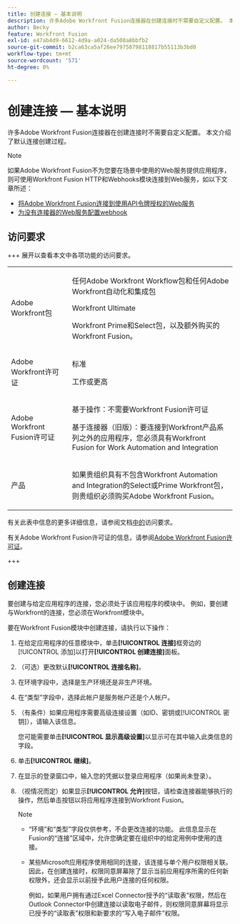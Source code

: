 ```yaml
---
title: 创建连接 — 基本说明
description: 许多Adobe Workfront Fusion连接器在创建连接时不需要自定义配置。 本文介绍了默认连接创建过程。
author: Becky
feature: Workfront Fusion
exl-id: e47ab4d9-6612-4d9a-a024-da508a8bbfb2
source-git-commit: b2ca63ca5af26ee79758798118817b55113b3bd0
workflow-type: tm+mt
source-wordcount: '571'
ht-degree: 0%

---
```


# 创建连接 — 基本说明

许多Adobe Workfront Fusion连接器在创建连接时不需要自定义配置。 本文介绍了默认连接创建过程。

>[!NOTE]
>
>
>如果Adobe Workfront Fusion不为您要在场景中使用的Web服务提供应用程序，则可使用Workfront Fusion HTTP和Webhooks模块连接到Web服务，如以下文章所述：
>
>* [将Adobe Workfront Fusion连接到使用API令牌授权的Web服务](/help/workfront-fusion/create-scenarios/connect-to-apps/connect-wf-web-service-uses-api-token-auth.md)
>* [为没有连接器的Web服务配置webhook](/help/workfront-fusion/create-scenarios/add-modules/receive-a-webhook-from-a-web-service.md)

## 访问要求

+++ 展开以查看本文中各项功能的访问要求。

<table style="table-layout:auto">
 <col> 
 <col> 
 <tbody> 
  <tr> 
   <td role="rowheader">Adobe Workfront包</td> 
   <td> <p>任何Adobe Workfront Workflow包和任何Adobe Workfront自动化和集成包</p><p>Workfront Ultimate</p><p>Workfront Prime和Select包，以及额外购买的Workfront Fusion。</p> </td> 
  </tr> 
  <tr data-mc-conditions=""> 
   <td role="rowheader">Adobe Workfront许可证</td> 
   <td> <p>标准</p><p>工作或更高</p> </td> 
  </tr> 
  <tr> 
   <td role="rowheader">Adobe Workfront Fusion许可证</td> 
   <td>
   <p>基于操作：不需要Workfront Fusion许可证</p>
   <p>基于连接器（旧版）：要连接到Workfront产品系列之外的应用程序，您必须具有Workfront Fusion for Work Automation and Integration </p>
   </td> 
  </tr> 
  <tr> 
   <td role="rowheader">产品</td> 
   <td>
   <p>如果贵组织具有不包含Workfront Automation and Integration的Select或Prime Workfront包，则贵组织必须购买Adobe Workfront Fusion。</li></ul>
   </td> 
  </tr>
 </tbody> 
</table>

有关此表中信息的更多详细信息，请参阅文档[中的](/help/workfront-fusion/references/licenses-and-roles/access-level-requirements-in-documentation.md)访问要求。

有关Adobe Workfront Fusion许可证的信息，请参阅[Adobe Workfront Fusion许可证](/help/workfront-fusion/set-up-and-manage-workfront-fusion/licensing-operations-overview/license-automation-vs-integration.md)。

+++

## 创建连接

要创建与给定应用程序的连接，您必须处于该应用程序的模块中。 例如，要创建与Workfront的连接，您必须在Workfront模块中。

要在Workfront Fusion模块中创建连接，请执行以下操作：

1. 在给定应用程序的任意模块中，单击&#x200B;**[!UICONTROL 连接]**&#x200B;框旁边的[!UICONTROL 添加]以打开&#x200B;**[!UICONTROL 创建连接]**&#x200B;面板。
1. （可选）更改默认&#x200B;**[!UICONTROL 连接名称]**。
1. 在环境字段中，选择是生产环境还是非生产环境。
1. 在“类型”字段中，选择此帐户是服务帐户还是个人帐户。
1. （有条件）如果应用程序需要高级连接设置（如ID、密钥或[!UICONTROL 密钥]），请输入该信息。

   您可能需要单击&#x200B;**[!UICONTROL 显示高级设置]**&#x200B;以显示可在其中输入此类信息的字段。

1. 单击&#x200B;**[!UICONTROL 继续]**。
1. 在显示的登录窗口中，输入您的凭据以登录应用程序（如果尚未登录）。
1. （视情况而定）如果显示&#x200B;**[!UICONTROL 允许]**&#x200B;按钮，请检查连接器能够执行的操作，然后单击按钮以将应用程序连接到Workfront Fusion。

   >[!NOTE]
   >
   >* “环境”和“类型”字段仅供参考，不会更改连接的功能。 此信息显示在Fusion的“连接”区域中，允许您确定要在组织中的给定用例中使用的连接。
   >* 某些Microsoft应用程序使用相同的连接，该连接与单个用户权限相关联。 因此，在创建连接时，权限同意屏幕除了显示当前应用程序所需的任何新权限外，还会显示以前授予此用户连接的任何权限。
   >
   >   例如，如果用户拥有通过Excel Connector授予的“读取表”权限，然后在Outlook Connector中创建连接以读取电子邮件，则权限同意屏幕将显示已授予的“读取表”权限和新要求的“写入电子邮件”权限。
